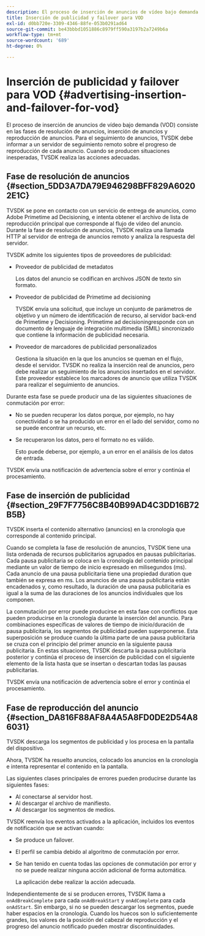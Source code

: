```yaml
---
description: El proceso de inserción de anuncios de vídeo bajo demanda (VOD) consiste en las fases de resolución de anuncios, inserción de anuncios y reproducción de anuncios. Para el seguimiento de anuncios, TVSDK debe informar a un servidor de seguimiento remoto sobre el progreso de reproducción de cada anuncio. Cuando se producen situaciones inesperadas, TVSDK realiza las acciones adecuadas.
title: Inserción de publicidad y failover para VOD
exl-id: d0bb720e-3309-4346-88fe-053b0291ad64
source-git-commit: be43bbbd1051886c8979ff590a3197b2a7249b6a
workflow-type: tm+mt
source-wordcount: '689'
ht-degree: 0%

---
```


# Inserción de publicidad y failover para VOD {#advertising-insertion-and-failover-for-vod}

El proceso de inserción de anuncios de vídeo bajo demanda (VOD) consiste en las fases de resolución de anuncios, inserción de anuncios y reproducción de anuncios. Para el seguimiento de anuncios, TVSDK debe informar a un servidor de seguimiento remoto sobre el progreso de reproducción de cada anuncio. Cuando se producen situaciones inesperadas, TVSDK realiza las acciones adecuadas.

## Fase de resolución de anuncios {#section_5DD3A7DA79E946298BFF829A60202E1C}

TVSDK se pone en contacto con un servicio de entrega de anuncios, como Adobe Primetime ad Decisioning, e intenta obtener el archivo de lista de reproducción principal que corresponde al flujo de vídeo del anuncio. Durante la fase de resolución de anuncios, TVSDK realiza una llamada HTTP al servidor de entrega de anuncios remoto y analiza la respuesta del servidor.

TVSDK admite los siguientes tipos de proveedores de publicidad:

* Proveedor de publicidad de metadatos

   Los datos del anuncio se codifican en archivos JSON de texto sin formato.
* Proveedor de publicidad de Primetime ad decisioning

   TVSDK envía una solicitud, que incluye un conjunto de parámetros de objetivo y un número de identificación de recurso, al servidor back-end de Primetime y Decisioning. Primetime ad decisioningresponde con un documento de lenguaje de integración multimedia (SMIL) sincronizado que contiene la información de publicidad necesaria.
* Proveedor de marcadores de publicidad personalizados

   Gestiona la situación en la que los anuncios se queman en el flujo, desde el servidor. TVSDK no realiza la inserción real de anuncios, pero debe realizar un seguimiento de los anuncios insertados en el servidor. Este proveedor establece los marcadores de anuncio que utiliza TVSDK para realizar el seguimiento de anuncios.

Durante esta fase se puede producir una de las siguientes situaciones de conmutación por error:

* No se pueden recuperar los datos porque, por ejemplo, no hay conectividad o se ha producido un error en el lado del servidor, como no se puede encontrar un recurso, etc.
* Se recuperaron los datos, pero el formato no es válido.

   Esto puede deberse, por ejemplo, a un error en el análisis de los datos de entrada.

TVSDK envía una notificación de advertencia sobre el error y continúa el procesamiento.

## Fase de inserción de publicidad {#section_29F7F7756C8B40B99AD4C3DD16B72B5B}

TVSDK inserta el contenido alternativo (anuncios) en la cronología que corresponde al contenido principal.

Cuando se completa la fase de resolución de anuncios, TVSDK tiene una lista ordenada de recursos publicitarios agrupados en pausas publicitarias. Cada pausa publicitaria se coloca en la cronología del contenido principal mediante un valor de tiempo de inicio expresado en milisegundos (ms). Cada anuncio de una pausa publicitaria tiene una propiedad duration que también se expresa en ms. Los anuncios de una pausa publicitaria están encadenados y, como resultado, la duración de una pausa publicitaria es igual a la suma de las duraciones de los anuncios individuales que los componen.

La conmutación por error puede producirse en esta fase con conflictos que pueden producirse en la cronología durante la inserción del anuncio. Para combinaciones específicas de valores de tiempo de inicio/duración de pausa publicitaria, los segmentos de publicidad pueden superponerse. Esta superposición se produce cuando la última parte de una pausa publicitaria se cruza con el principio del primer anuncio en la siguiente pausa publicitaria. En estas situaciones, TVSDK descarta la pausa publicitaria posterior y continúa el proceso de inserción de publicidad con el siguiente elemento de la lista hasta que se insertan o descartan todas las pausas publicitarias.

TVSDK envía una notificación de advertencia sobre el error y continúa el procesamiento.

## Fase de reproducción del anuncio {#section_DA816F88AF8A4A5A8FD0DE2D54A86031}

TVSDK descarga los segmentos de publicidad y los procesa en la pantalla del dispositivo.

Ahora, TVSDK ha resuelto anuncios, colocado los anuncios en la cronología e intenta representar el contenido en la pantalla.

Las siguientes clases principales de errores pueden producirse durante las siguientes fases:

* Al conectarse al servidor host.
* Al descargar el archivo de manifiesto.
* Al descargar los segmentos de medios.

TVSDK reenvía los eventos activados a la aplicación, incluidos los eventos de notificación que se activan cuando:

* Se produce un failover.
* El perfil se cambia debido al algoritmo de conmutación por error.
* Se han tenido en cuenta todas las opciones de conmutación por error y no se puede realizar ninguna acción adicional de forma automática.

   La aplicación debe realizar la acción adecuada.

Independientemente de si se producen errores, TVSDK llama a `onAdBreakComplete` para cada `onAdBreakStart` y `onAdComplete` para cada `onAdStart`. Sin embargo, si no se pueden descargar los segmentos, puede haber espacios en la cronología. Cuando los huecos son lo suficientemente grandes, los valores de la posición del cabezal de reproducción y el progreso del anuncio notificado pueden mostrar discontinuidades.
